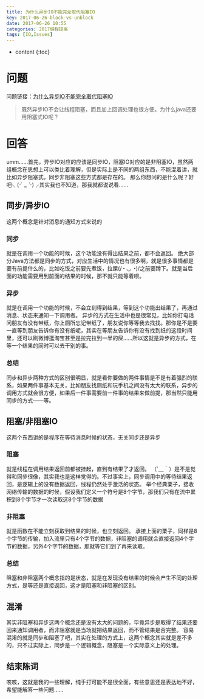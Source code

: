 ```yaml
---
title: 为什么异步IO不能完全取代阻塞IO
key: 2017-06-26-block-vs-unblock
date: 2017-06-26 10:55
categories: 2017编程提高
tags: [IO,Issues]
---
```


* content
{:toc}

# 问题
问题链接：[为什么异步IO不能完全取代阻塞IO](https://github.com/onlyliuxin/coding2017/issues/333)
> 既然异步IO不会让线程阻塞，而且加上回调处理也很方便。为什么java还要用阻塞式IO呢？

# 回答
umm……首先，异步IO对应的应该是同步IO，阻塞IO对应的是非阻塞IO，虽然两组概念在思想上可以类比着理解，但是实际上是不同的两组东西，不能混着讲，就比如异步阻塞式，同步非阻塞这些方式都是存在的。
那么你想问的是什么呢？好吧╮(╯\_╰)╭其实我也不知道，那我就都说说看……

## 同步/异步IO
这两个概念是针对消息的通知方式来说的
### 同步
就是在调用一个功能的时候，这个功能没有得出结果之前，都不会返回。
绝大部分Java方法都是同步的方式，对应生活中的情况也有很多啊，就是很多事情都是要有前提什么的，比如吃饭之前要先煮饭，拉屎(/◔ ◡ ◔)/之前要蹲下。就是当后面的功能需要用到前面的结果的时候，那不就只能等着呗。
### 异步
就是在调用一个功能的时候，不会立刻得到结果，等到这个功能出结果了，再通过消息、状态来通知一下调用者。
异步的方式在生活中也是很常见，比如你打电话问朋友有没有带纸，你上厕所忘记带纸了，朋友说你等等我去找找。那你是不是要一直等到朋友告诉你有没有纸呢，其实在等朋友告诉你有没有找到纸的这段时间里，还可以刷微博逛淘宝甚至是拉完拉到一半的屎……所以这就是异步的方式，在等一个结果的同时可以去干别的事。
### 总结
同步和异步两种方式的区别很明显，就是看你要做的两件事情是不是有着强烈的联系，如果两件事基本无关，比如朋友找厕纸和玩手机之间没有太大的联系，异步的调用方式就会很方便，如果后一件事需要前一件事的结果来做前提，那当然只能用同步的方式——等。
## 阻塞/非阻塞IO
这两个东西讲的是程序在等待消息时候的状态，无关同步还是异步
### 阻塞
就是线程在调用结果返回前都被挂起，直到有结果了才返回。
（´＿｀）是不是觉得和同步很像，其实我也是这样觉得的。不过事实上，同步调用中的等待结果返回，是逻辑上的没有数据返回，线程仍然处于激活的状态。
举个经典栗子，接收网络传输的数据的时候，假设我们定义一个符号是8个字节，那我们只有在流中累积到8个字节才一次读取这8个字节的数据
### 非阻塞
就是函数在不能立刻获取到结果的时候，也立刻返回。
承接上面的栗子，同样是8个字节的传输，加入流里只有4个字节的数据，非阻塞的调用就会直接返回4个字节的数据，另外4个字节的数据，那就等它们到了再来读取。
### 总结
阻塞和非阻塞两个概念指的是状态，就是在发现没有结果的时候会产生不同的处理方式，是等还是直接返回，这才是阻塞和非阻塞的区别。
## 混淆
其实非阻塞和异步这两个概念还是没有太大的问题的，毕竟异步是取得了结果还要回来通知调用者，而非阻塞就是当场就把结果返回，而不管结果是否完整。
容易混淆的就是同步和阻塞了吧，其实在处理的方式上，这两个概念其实就是差不多的，只不过实际上，同步是一个逻辑概念，阻塞是一个实际意义上的处理。

## 结束陈词
咳咳，这就是我的一些理解，纯手打可能不是很全面，有些意思还是表达地不好，希望能解答一些问题……
